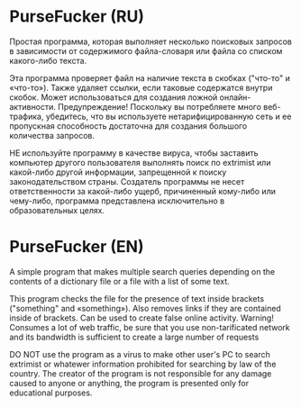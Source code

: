 # PurseFucker (RU)
Простая программа, которая выполняет несколько поисковых запросов в зависимости от содержимого файла-словаря или файла со списком какого-либо текста.

Эта программа проверяет файл на наличие текста в скобках ("что-то" и «что-то»). Также удаляет ссылки, если таковые содержатся внутри скобок. Может использоваться для создания ложной онлайн-активности. Предупреждение! Поскольку вы потребляете много веб-трафика, убедитесь, что вы используете нетарифицированную сеть и ее пропускная способность достаточна для создания большого количества запросов.

НЕ используйте программу в качестве вируса, чтобы заставить компьютер другого пользователя выполнять поиск по extrimist или какой-либо другой информации, запрещенной к поиску законодательством страны. Создатель программы не несет ответственности за какой-либо ущерб, причиненный кому-либо или чему-либо, программа представлена исключительно в образовательных целях.

# PurseFucker (EN)
A simple program that makes multiple search queries depending on the contents of a dictionary file or a file with a list of some text.

This program checks the file for the presence of text inside brackets ("something" and «something»). Also removes links if they are contained inside of brackets.
Can be used to create false online activity. Warning! Consumes a lot of web traffic, be sure that you use non-tarificated network and its bandwidth is sufficient to create a large number of requests

DO NOT use the program as a virus to make other user's PC to search extrimist or whatewer information prohibited for searching by law of the country. 
The creator of the program is not responsible for any damage caused to anyone or anything, the program is presented only for educational purposes.
